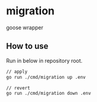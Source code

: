 # migration

goose wrapper

## How to use

Run in below in repository root.

```bash
// apply
go run ./cmd/migration up .env

// revert
go run ./cmd/migration down .env
```
